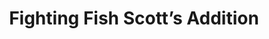 ---
layout: place
title: "Fighting Fish Scott’s Addition"
permalink: /virginia/richmond/fighting-fish-scott-s-addition.html
stateAbbr: VA
stateName: Virginia
cityName: Richmond
place_id: ChIJJ10HqaoWsYkRxsycXWo2zVo
photos:
  - name: >-
      places/ChIJJ10HqaoWsYkRxsycXWo2zVo/photos/AeeoHcItPUVCZHPl1xnrNRtj1cu5E5XvWkCUq5TzTE7XLrjkS0lidQHPPnzjpOsOGnTcxxb7FyEcyUA86_UFqjYEvNIeZIdasYUc5G-sXM5j8vUJ-itngSCVZaEIK14tAEh6fHkiCROQQ21C6O3AzR9pcC-FE1_9jfF62DguWxPSgBqvo2fqZNeNcLU2JiVUqR5zD9i9pcJA7DmxhDjzkbF99AXTIgiV6zBPDUcdJM269SRDF64MYaJu3ty8ndW_lITU-K4WbdmCggnjDOQoWzqRfCfxmAkCrle7WhW_idD4S-UUkg
    widthPx: 4032
    heightPx: 3024
    authorAttributions:
      - displayName: Fighting Fish Scott’s Addition
        uri: https://maps.google.com/maps/contrib/114904677164190698823
        photoUri: >-
          https://lh3.googleusercontent.com/a-/ALV-UjVrU4TzBa8ATPWJ63RpPwS9Y9GT2sZ3edXQy8z9XBhzvinvd-g=s100-p-k-no-mo
    flagContentUri: >-
      https://www.google.com/local/imagery/report/?cb_client=maps_api_places.places_api&image_key=!1e10!2sAF1QipNDWLsuKZF-0MAGrbHZqMdYUSdbTAnBRvFLA9Sd&hl=en-US
    googleMapsUri: >-
      https://www.google.com/maps/place//data=!3m4!1e2!3m2!1sAF1QipNDWLsuKZF-0MAGrbHZqMdYUSdbTAnBRvFLA9Sd!2e10!4m2!3m1!1s0x89b116aaa9075d27:0x5acd366a5d9cccc6
  - name: >-
      places/ChIJJ10HqaoWsYkRxsycXWo2zVo/photos/AeeoHcLtr3RlfrnevJB83tixr-EErKS_zGZuCX20WxGoTwGB9VaviKibKASVXS6oT5MqliB4jvifhbYH9X57u78jC0u-6z8qXCdaXdsH__Lj7hW5ZSMmO-af9pNv4NwAUXhzQXjbti9nmzA4E1kSSHqH9NG6rw6c2boDZYsdSyLOHQpYiu4nWm8XkfnuFmnCBxi_4VGhYiUo69eQLaGYZk9-RRyegH5W2tja6v8es82pvdrIm-i9aY4di8csHC7A8jMtykgKqewVPW7uPY6bGYksBD0ot4PDThcVtqBcV9oyhxnf6A
    widthPx: 3024
    heightPx: 4032
    authorAttributions:
      - displayName: Fighting Fish Scott’s Addition
        uri: https://maps.google.com/maps/contrib/114904677164190698823
        photoUri: >-
          https://lh3.googleusercontent.com/a-/ALV-UjVrU4TzBa8ATPWJ63RpPwS9Y9GT2sZ3edXQy8z9XBhzvinvd-g=s100-p-k-no-mo
    flagContentUri: >-
      https://www.google.com/local/imagery/report/?cb_client=maps_api_places.places_api&image_key=!1e10!2sAF1QipMl0bf6pCs7LMeYfGjnRzMeS1aRmITdk0Mbu47g&hl=en-US
    googleMapsUri: >-
      https://www.google.com/maps/place//data=!3m4!1e2!3m2!1sAF1QipMl0bf6pCs7LMeYfGjnRzMeS1aRmITdk0Mbu47g!2e10!4m2!3m1!1s0x89b116aaa9075d27:0x5acd366a5d9cccc6
  - name: >-
      places/ChIJJ10HqaoWsYkRxsycXWo2zVo/photos/AeeoHcJsiUi3NhvvZP6TacjkhCNO1EoD_5wAU5FSo1RdkhOuARyN_RopYyulO6e5bZ-wKuq0YDBTitwvb6SabnmO3z2q_55EtgW_DZHrzYeb8ruWl0bPQqDDc7hGnd5C8j4dFDpDCBv6iCLP3tzd_LLJLMiMASLcaqi9Ql3ga_oMqKR8DsgZ3QZPZTgi4cU8GQ_iPedhx_pj2vlXV3fLpxNPJuY3UPfHCfbLKik4l6yEgpDQ10zRLFbxbfRhClkDdIi_UM2LzDsHkx4ONdlyGnfXWSoEkcSk9xtzwwAuzaEJ8cRC-8yUMfNfldZg3AL9SsJvlFh8Zc7X_uFvqVFewe8yJE-_RZ0Dlzmpl1AFLpMfu_GuK_VP_MaQlsOteL2P39kVPw3-VdEpx_f8qk5G68Drrw_L0nNhjKjC0wsaAZipJdtRfw
    widthPx: 4080
    heightPx: 3072
    authorAttributions:
      - displayName: Martin Lloyd
        uri: https://maps.google.com/maps/contrib/114030594686247856893
        photoUri: >-
          https://lh3.googleusercontent.com/a-/ALV-UjXbRdCei-LS4tcj3DnSb4WRM9O3UevrMIbWFsngB465T_53KxJBGQ=s100-p-k-no-mo
    flagContentUri: >-
      https://www.google.com/local/imagery/report/?cb_client=maps_api_places.places_api&image_key=!1e10!2sCIHM0ogKEICAgMDQ14XrPg&hl=en-US
    googleMapsUri: >-
      https://www.google.com/maps/place//data=!3m4!1e2!3m2!1sCIHM0ogKEICAgMDQ14XrPg!2e10!4m2!3m1!1s0x89b116aaa9075d27:0x5acd366a5d9cccc6
  - name: >-
      places/ChIJJ10HqaoWsYkRxsycXWo2zVo/photos/AeeoHcIKeJBFQA3whOK6j0X2MM02dyTCnRp6kxFZk3P-5_hoe-heFtVbwfbgouiAGF9M6iIeLzNaVxeDe71BI9FzG9DHMOJx9z1vei6KqE9U-o9SwWNSf8EllUo4DlumuzZoG7sqSbNJ80v5NLaqDpuZN3t87z6rSoE6W-J7OZXlqNXX-DFkP2KaBrRKCeJCAgN8CDv7fdjoPN0oyHhDFK3WXRzU-WUKdzFnfhcwudl_9v45vJVPBu1L2HqzgsotsfHyHWEUSEuN_ENbI82KY72j2eQ43cu4nQ7_wxJaKhMnEVGER70NeYoKAJPmJr6h_BQdbz8wC76Va5-kiaC4-s9idR7-sIVPaXMYMixMdcHvo1eDfdAI3Np8akXEi7xWiXex0QrmTN2JLDY4DFR5IOXHnIaXp_TZHO4nykvEZyRDoH_EHio
    widthPx: 3024
    heightPx: 4032
    authorAttributions:
      - displayName: Henry Brandmark
        uri: https://maps.google.com/maps/contrib/100826559306592594403
        photoUri: >-
          https://lh3.googleusercontent.com/a/ACg8ocJzZspXbXlD9431B5cU0FnbHQnn3Zay7sxXfLoWPPyFlHsLmg=s100-p-k-no-mo
    flagContentUri: >-
      https://www.google.com/local/imagery/report/?cb_client=maps_api_places.places_api&image_key=!1e10!2sCIHM0ogKEICAgIDrxK7kpAE&hl=en-US
    googleMapsUri: >-
      https://www.google.com/maps/place//data=!3m4!1e2!3m2!1sCIHM0ogKEICAgIDrxK7kpAE!2e10!4m2!3m1!1s0x89b116aaa9075d27:0x5acd366a5d9cccc6
  - name: >-
      places/ChIJJ10HqaoWsYkRxsycXWo2zVo/photos/AeeoHcJUIkQViJ4SF2n0-SW-s8cYVhGE1BcEYzPxxRXgMZ6m1lXWJlE0epo9jn5-CRW0xaVNtPXL8GceiPMXfwL7yzpo-GyaG8R8O4scQydDwkid9Ahcd8wyrlm2zNZaga2JUvLhLg3uSLdNJXk-Rv8rowXVciqIBUGhuYRAFsuANa6JEZkrZbo0xOtt-pjWPyRVnnFfM4XgntaHCNEEn64JTf6n76Pq2nJCYHzvecPckqjcEXBCEShWngALLRn5h6TRS-G7yW7z1VZIipu89bl3vf-UftWFkaHDMbwaNmN0L5gknnjpJ6KIrMjOD3HyzRP3t9UPaok4vYl3vjNqiqRVxIAtrgkuutZsC08Ca5DTx-iStqZBHZbuFOAdSMO3yn9s7miF4VckKv-ppFC-_m2ldNuLBZgUnFGitU4btP0CIpiEkg
    widthPx: 4080
    heightPx: 3072
    authorAttributions:
      - displayName: Jennifer C
        uri: https://maps.google.com/maps/contrib/117656490803515074043
        photoUri: >-
          https://lh3.googleusercontent.com/a-/ALV-UjXybxie6qbLERVWcQfdHIqHJqXAQdwRFX_Zf5bX7JVOY3a8-7e9=s100-p-k-no-mo
    flagContentUri: >-
      https://www.google.com/local/imagery/report/?cb_client=maps_api_places.places_api&image_key=!1e10!2sCIHM0ogKEICAgIDT0eC5Bg&hl=en-US
    googleMapsUri: >-
      https://www.google.com/maps/place//data=!3m4!1e2!3m2!1sCIHM0ogKEICAgIDT0eC5Bg!2e10!4m2!3m1!1s0x89b116aaa9075d27:0x5acd366a5d9cccc6
  - name: >-
      places/ChIJJ10HqaoWsYkRxsycXWo2zVo/photos/AeeoHcLNW09aJYvtVyZ2VjVMd_kRX4J_g8O6RWrBWvMRM8crdUDzqlKZLnBJqloO2h2cBpAcWXHPeaCVej_EwQQQ2PldaJGxKNoFNwvJEZSf_W8yvTPHL241ST75B39eQzjRih94mI4pxh4yQKgX4ROl7kIREm7FxyHLhottx6Ig1eekdghMRW7l8Ru1do1H5EFiuncoqjRnS6cfU-wcW8f0KYMWGf21-NUtVr-UcDdLDmxgifWMY-iNToarjQ83OiTmewjClTRRMuj4AQGVg6QRqKjknr8mVvqHjk6nEDdCsPPOddKJImyT-308tFvPPx0usqYnirhgYApp2JJIM9HbJjICNpHCVLghqrsOita1wNzooLFcuvG04FisxAt8WTJaeFXxe6w7SSHYf4fU4EQQUAoT9KHjmxXQ0JAK4upnLPqdTp6L
    widthPx: 3000
    heightPx: 4000
    authorAttributions:
      - displayName: Diana Harvey
        uri: https://maps.google.com/maps/contrib/110481822119235713919
        photoUri: >-
          https://lh3.googleusercontent.com/a-/ALV-UjW9Fy_BKhrLby6uqN9DnmU4CrsFKtPHY8WbD9jDb2KvIPkMmC5O=s100-p-k-no-mo
    flagContentUri: >-
      https://www.google.com/local/imagery/report/?cb_client=maps_api_places.places_api&image_key=!1e10!2sCIHM0ogKEICAgICL_u796wE&hl=en-US
    googleMapsUri: >-
      https://www.google.com/maps/place//data=!3m4!1e2!3m2!1sCIHM0ogKEICAgICL_u796wE!2e10!4m2!3m1!1s0x89b116aaa9075d27:0x5acd366a5d9cccc6
  - name: >-
      places/ChIJJ10HqaoWsYkRxsycXWo2zVo/photos/AeeoHcKjcZY2r2Gl7bSVKgZc5X5G5nSVI8XWzvIBsr4jaoFx1XgZ06uTmD1rAlfvIJlnJHZn0MhtEP9nfZy3AkuWOiShKR7uSA6qmGuYHCgmod4qIxv2VO40lR8fbxJsi3oAtREaqnc427yOcm1ez63Y8pwUSDvDgcefbnf9bTdOmIS6hbXz4sMkVdjXhTr5x0uOI-3MNOpsfuOG67IW_UVKdVJz4y1aptHth4u4vn270H8OQ6aRiVnooHVs7AC-6jXYOdEZh7g7NYaLw_fUlgCsVXcwrI_51AtE_hJfUhgyx29cZrReM_-43WcII8ls1vCzEJu6Gg0vy5pShClKm_hdo2iIar3FysIaAN1cy3VAiwIjKhKxr4Cj5segfuI3hy7QHvvWQEUaBx-5TZVqBpEcneFOWUIMLyCi5PAY2rFhv2EUCLW-
    widthPx: 4032
    heightPx: 3024
    authorAttributions:
      - displayName: Rachel Lawrence
        uri: https://maps.google.com/maps/contrib/111316123461330642517
        photoUri: >-
          https://lh3.googleusercontent.com/a-/ALV-UjUp0uLg0SKb3-3LN78Ie_YswnuqzJAsIMkGy_9KeZh36MWLcAo=s100-p-k-no-mo
    flagContentUri: >-
      https://www.google.com/local/imagery/report/?cb_client=maps_api_places.places_api&image_key=!1e10!2sCIHM0ogKEICAgIC7hJyPyQE&hl=en-US
    googleMapsUri: >-
      https://www.google.com/maps/place//data=!3m4!1e2!3m2!1sCIHM0ogKEICAgIC7hJyPyQE!2e10!4m2!3m1!1s0x89b116aaa9075d27:0x5acd366a5d9cccc6
  - name: >-
      places/ChIJJ10HqaoWsYkRxsycXWo2zVo/photos/AeeoHcKhUpvNaVKQjpw43PY2h3L2ToYr8Uv4t8LuWPnKji6wvSPi7jReRbEi27K9n-hO2FuwHhKMOM-_0vfCJqu8wcFiTO_LQ3j0ZvouiMhATj9iUAMkV5R5CaFQaRWKiDQ1_vAMGGPQhbB2NuuezymUINX2aSj8j8y0xzb_fV9Wywr2yvnZSyYrYAIOYipBhd3MWzXO65q0Bw3i_AVxZCzxqErwSJ9P1Hc6nfAo3BPeQ5j2vFJoeECm_e0o38Kowso0Wx4xwZodt4me4VsaCDwd311FxH_NVQX2m4N8bMuEgNpDR5zod735pOtixOp-RpYOVbp4OzCCo9b5iqv6yBMSd8Mcj_SqWa0KmdiGla-hhzwdkTK1ldUMaDJ4YFCaK6bnobYrc_BMOQcpUsaZdGXcU-94RN11XvZoYRvAMezaVKnZtpU
    widthPx: 4032
    heightPx: 3024
    authorAttributions:
      - displayName: Dominik
        uri: https://maps.google.com/maps/contrib/114300977302980197522
        photoUri: >-
          https://lh3.googleusercontent.com/a/ACg8ocKjqLnaj5algq-GaaxFUU-av3vnVvms6YamAZ9Z9cKiXbR0Ww=s100-p-k-no-mo
    flagContentUri: >-
      https://www.google.com/local/imagery/report/?cb_client=maps_api_places.places_api&image_key=!1e10!2sCIHM0ogKEICAgID31t6M7gE&hl=en-US
    googleMapsUri: >-
      https://www.google.com/maps/place//data=!3m4!1e2!3m2!1sCIHM0ogKEICAgID31t6M7gE!2e10!4m2!3m1!1s0x89b116aaa9075d27:0x5acd366a5d9cccc6
  - name: >-
      places/ChIJJ10HqaoWsYkRxsycXWo2zVo/photos/AeeoHcJK-ZQ7kqvMLaES_NNyfNp9Zjw2ELpQyGNvq32rhNwmZZfMu3n26U7nl8DERntsAUSmy20ZfSiyI0_LboUe9KOGt7j-bkgFh1RPhSzDyy6C8UJvSU4FNh5FLtU4iCtzd4rvGS3lYZpGlGd9ZIPiCRP3IOORzkX_Zr45VQhCYeVgj3hc_KT4HHguc1NSGNs7VY70zQ-03kZ1k_XwhylclvfQFD4LuFl33O1tBQMcyXWDMwPqK6WWOxRxpxfS-PY4bI-bW1Obw0p4Lecr_GGZyugbFur7Vd5lAs92c-9SZH8jkz75hnlTZifZZ42GDES2dJ1kT51q3cpcQuBBIhTuLaq-kvBd0i2May5Bh9uiy_j9Uzb2BkstsX2qnMGBkNPyYALyl47_an5dYekCUt-GgRuLoGobIeAv5luIXz0f7o2dqQ
    widthPx: 4800
    heightPx: 3600
    authorAttributions:
      - displayName: Melissa Saady
        uri: https://maps.google.com/maps/contrib/109582942000790917583
        photoUri: >-
          https://lh3.googleusercontent.com/a/ACg8ocIK6Z40DWa_U2_SVIseWR4yBAPzXEWDOJTwpT9PBitY5pgh4yM=s100-p-k-no-mo
    flagContentUri: >-
      https://www.google.com/local/imagery/report/?cb_client=maps_api_places.places_api&image_key=!1e10!2sCIHM0ogKEICAgIDL6qrrBA&hl=en-US
    googleMapsUri: >-
      https://www.google.com/maps/place//data=!3m4!1e2!3m2!1sCIHM0ogKEICAgIDL6qrrBA!2e10!4m2!3m1!1s0x89b116aaa9075d27:0x5acd366a5d9cccc6
  - name: >-
      places/ChIJJ10HqaoWsYkRxsycXWo2zVo/photos/AeeoHcJzaMKQ1jIu8B-TW7MBxeMpI7R2H5WDD4A98yguI5wxBzKtUW8a7nT99OcJpNoUtWNdgiOrri3aJMFl8UppSi2Mk1YXi5mT67DktUnOCJzkb-iPYtMnqz0Pj7xhepfoNkGr-T_ICO3Z9pquDq9s0yenM1JaGdP9j2SbdQGOu-Y07C3LFqcNxEalzt7wCAvBxWvQLXurTJnjaOvqbkhsXMqjfgtd82MtF0b7hS9Vl28QNPRGafYxYJZeomtF-4FEzsrtY2S_qfpCzAM5F1EpfhdrY5DhTl5oU1Qh4Lco_ldS0RAzJyJxs7aVYvA3Ok0GUU7L3f8fpI4i6Xp0EdcC9vRmnUYS4l53xEJNLjJ5wIJARSY3uNmwZ00yG0SXok0d-HSWJeRpOrefvSdWCXJTKSLw2xDkrptbW98Uj089-LkEeQ
    widthPx: 4000
    heightPx: 3000
    authorAttributions:
      - displayName: Jennifer G
        uri: https://maps.google.com/maps/contrib/115350589937928726562
        photoUri: >-
          https://lh3.googleusercontent.com/a-/ALV-UjXVVOt9xvVCawIf1dhkI5NGEjw7lURutbkMnux1nQX3NWNTUm8vtg=s100-p-k-no-mo
    flagContentUri: >-
      https://www.google.com/local/imagery/report/?cb_client=maps_api_places.places_api&image_key=!1e10!2sCIHM0ogKEICAgICT2Kz8WQ&hl=en-US
    googleMapsUri: >-
      https://www.google.com/maps/place//data=!3m4!1e2!3m2!1sCIHM0ogKEICAgICT2Kz8WQ!2e10!4m2!3m1!1s0x89b116aaa9075d27:0x5acd366a5d9cccc6
address: 912 N Arthur Ashe Blvd, Richmond, VA 23230, USA
street: 912 N Arthur Ashe Blvd
city: Richmond
state: VA
zip: '23230'
country: USA
neighborhood: Scott's Addition Historic District
latitude: '37.563309'
longitude: '-77.470098'
accessibility_options:
  wheelchairAccessibleEntrance: true
  wheelchairAccessibleRestroom: true
  wheelchairAccessibleSeating: true
business_status: OPERATIONAL
name: Fighting Fish Scott’s Addition
google_maps_links:
  directionsUri: >-
    https://www.google.com/maps/dir//''/data=!4m7!4m6!1m1!4e2!1m2!1m1!1s0x89b116aaa9075d27:0x5acd366a5d9cccc6!3e0
  placeUri: https://maps.google.com/?cid=6542945664104189126
  writeAReviewUri: >-
    https://www.google.com/maps/place//data=!4m3!3m2!1s0x89b116aaa9075d27:0x5acd366a5d9cccc6!12e1
  reviewsUri: >-
    https://www.google.com/maps/place//data=!4m4!3m3!1s0x89b116aaa9075d27:0x5acd366a5d9cccc6!9m1!1b1
  photosUri: >-
    https://www.google.com/maps/place//data=!4m3!3m2!1s0x89b116aaa9075d27:0x5acd366a5d9cccc6!10e5
primary_type: Sushi Restaurant
opening_hours:
  regular: null
  current: null
secondary_opening_hours:
  regular:
    weekdayDescriptions: null
    type: null
  current:
    weekdayDescriptions: null
    type: null
phone: (804) 562-1546
price_level: null
price_range: $20 &ndash; $30
rating: '4.7'
rating_count: 595
website: http://fightingfishrva.com/
description: >-
  A menu with creative takes on Japanese sushi (bowls, burritos, & rolls) in a
  cozy, casual space.
reviews:
  - name: >-
      places/ChIJJ10HqaoWsYkRxsycXWo2zVo/reviews/ChZDSUhNMG9nS0VJQ0FnTUR3a00zY0hnEAE
    relativePublishTimeDescription: a week ago
    rating: 5
    text:
      text: >-
        Absolutely blown away by Fighting Fish! From the moment we walked in,
        the atmosphere was vibrant and welcoming. The sushi is truly exceptional
        – incredibly fresh, creative, and beautifully presented. We tried a few
        different rolls and a sushi bowl, and each one was a flavor explosion.
        The service was top-notch; our server was attentive, knowledgeable, and
        made great recommendations. Scott's Addition is lucky to have this gem!
        If you're a sushi lover, or even if you're just looking for a fantastic
        dining experience, Fighting Fish is a must-try. 5 stars all the way!
      languageCode: en
    originalText:
      text: >-
        Absolutely blown away by Fighting Fish! From the moment we walked in,
        the atmosphere was vibrant and welcoming. The sushi is truly exceptional
        – incredibly fresh, creative, and beautifully presented. We tried a few
        different rolls and a sushi bowl, and each one was a flavor explosion.
        The service was top-notch; our server was attentive, knowledgeable, and
        made great recommendations. Scott's Addition is lucky to have this gem!
        If you're a sushi lover, or even if you're just looking for a fantastic
        dining experience, Fighting Fish is a must-try. 5 stars all the way!
      languageCode: en
    authorAttribution:
      displayName: RenOne Lab (renonelab)
      uri: https://www.google.com/maps/contrib/118025980351677911166/reviews
      photoUri: >-
        https://lh3.googleusercontent.com/a-/ALV-UjUZuosR7mntDsp8tHHlc9ExiW4swKpQaSDAsBI532gsFLiFQhCO0A=s128-c0x00000000-cc-rp-mo-ba5
    publishTime: '2025-04-01T20:30:36.257726Z'
    flagContentUri: >-
      https://www.google.com/local/review/rap/report?postId=ChZDSUhNMG9nS0VJQ0FnTUR3a00zY0hnEAE&d=17924085&t=1
    googleMapsUri: >-
      https://www.google.com/maps/reviews/data=!4m6!14m5!1m4!2m3!1sChZDSUhNMG9nS0VJQ0FnTUR3a00zY0hnEAE!2m1!1s0x89b116aaa9075d27:0x5acd366a5d9cccc6
  - name: >-
      places/ChIJJ10HqaoWsYkRxsycXWo2zVo/reviews/ChdDSUhNMG9nS0VJQ0FnSUQzaXVTLXB3RRAB
    relativePublishTimeDescription: 5 months ago
    rating: 4
    text:
      text: >-
        Our food was delicious! We had The Fighting Fish tower and the monster
        roll. The sushi had a fresh taste. They took a little long to get our
        food out but other than that, definitely recommend it.
      languageCode: en
    originalText:
      text: >-
        Our food was delicious! We had The Fighting Fish tower and the monster
        roll. The sushi had a fresh taste. They took a little long to get our
        food out but other than that, definitely recommend it.
      languageCode: en
    authorAttribution:
      displayName: Daniel Alvarado
      uri: https://www.google.com/maps/contrib/101400679762694194637/reviews
      photoUri: >-
        https://lh3.googleusercontent.com/a-/ALV-UjVxXWngjzpMsHTpNubiylm3qaQ0J7LQxEjhFvU3Irg0O2A_KSvW=s128-c0x00000000-cc-rp-mo
    publishTime: '2024-11-13T23:56:36.100965Z'
    flagContentUri: >-
      https://www.google.com/local/review/rap/report?postId=ChdDSUhNMG9nS0VJQ0FnSUQzaXVTLXB3RRAB&d=17924085&t=1
    googleMapsUri: >-
      https://www.google.com/maps/reviews/data=!4m6!14m5!1m4!2m3!1sChdDSUhNMG9nS0VJQ0FnSUQzaXVTLXB3RRAB!2m1!1s0x89b116aaa9075d27:0x5acd366a5d9cccc6
  - name: >-
      places/ChIJJ10HqaoWsYkRxsycXWo2zVo/reviews/ChZDSUhNMG9nS0VJQ0FnSUQzMXQ2TUxnEAE
    relativePublishTimeDescription: 5 months ago
    rating: 5
    text:
      text: >-
        We ordered the lunch combo twice (Nigiri Lovers) which is probably the
        best Suschi deal in all of Richmond! It comes with either soup or
        seaweed salad (+$3). The fish was fresh and of high quality, we can
        highly recommend the salmon/avocado rolls and the shrimp rolls. The
        service was also very friendly!
      languageCode: en
    originalText:
      text: >-
        We ordered the lunch combo twice (Nigiri Lovers) which is probably the
        best Suschi deal in all of Richmond! It comes with either soup or
        seaweed salad (+$3). The fish was fresh and of high quality, we can
        highly recommend the salmon/avocado rolls and the shrimp rolls. The
        service was also very friendly!
      languageCode: en
    authorAttribution:
      displayName: Dominik
      uri: https://www.google.com/maps/contrib/114300977302980197522/reviews
      photoUri: >-
        https://lh3.googleusercontent.com/a/ACg8ocKjqLnaj5algq-GaaxFUU-av3vnVvms6YamAZ9Z9cKiXbR0Ww=s128-c0x00000000-cc-rp-mo-ba4
    publishTime: '2024-11-14T22:18:01.607245Z'
    flagContentUri: >-
      https://www.google.com/local/review/rap/report?postId=ChZDSUhNMG9nS0VJQ0FnSUQzMXQ2TUxnEAE&d=17924085&t=1
    googleMapsUri: >-
      https://www.google.com/maps/reviews/data=!4m6!14m5!1m4!2m3!1sChZDSUhNMG9nS0VJQ0FnSUQzMXQ2TUxnEAE!2m1!1s0x89b116aaa9075d27:0x5acd366a5d9cccc6
  - name: >-
      places/ChIJJ10HqaoWsYkRxsycXWo2zVo/reviews/ChZDSUhNMG9nS0VJQ0FnSURQazhfaUtREAE
    relativePublishTimeDescription: 4 months ago
    rating: 5
    text:
      text: >-
        As I write this food review, I want to first acknowledge that 9/10 when
        someone ask for me to do a review for their business, I usually use
        ChatGPT. If you’re an elder and unaware of what “ChatGPT” is, it is an
        artificial intelligence program that can generate anything you ask
        (pretty cool if you ask me). Anyway, let’s get to the point. No one
        asked me to do this food review but as I read through these food
        reviews, it has encouraged me to leave one of my own as I write this at
        5AM. This place, the fighting fish, has the best sushi in the freaking
        world. You know, before my pallet developed , I didn’t really want to
        try sushi. Raw fish? Gross. I like everything fried. But this, this
        place right here took me back to childhood birth. The most beautiful
        thing a person can experience. The staff is freaking awesome and on top
        of that, when I ask for extra candy, they give it without hesitation.
        Man. You know the first time I went here and tried it, I went 5 more
        times that week, and two of those times being twice that same day. I was
        a little ashamed and embarrassed initially , so i just sent my friend to
        go pick it up for me so I could eat it in private. I hope this monologue
        helps you make the right decision when choosing where to go for sushi.
        Lastly, if anyone reads this from the fighting fish, I would be more
        than honored to meet the chef, as I have a few words for them. Thank you
      languageCode: en
    originalText:
      text: >-
        As I write this food review, I want to first acknowledge that 9/10 when
        someone ask for me to do a review for their business, I usually use
        ChatGPT. If you’re an elder and unaware of what “ChatGPT” is, it is an
        artificial intelligence program that can generate anything you ask
        (pretty cool if you ask me). Anyway, let’s get to the point. No one
        asked me to do this food review but as I read through these food
        reviews, it has encouraged me to leave one of my own as I write this at
        5AM. This place, the fighting fish, has the best sushi in the freaking
        world. You know, before my pallet developed , I didn’t really want to
        try sushi. Raw fish? Gross. I like everything fried. But this, this
        place right here took me back to childhood birth. The most beautiful
        thing a person can experience. The staff is freaking awesome and on top
        of that, when I ask for extra candy, they give it without hesitation.
        Man. You know the first time I went here and tried it, I went 5 more
        times that week, and two of those times being twice that same day. I was
        a little ashamed and embarrassed initially , so i just sent my friend to
        go pick it up for me so I could eat it in private. I hope this monologue
        helps you make the right decision when choosing where to go for sushi.
        Lastly, if anyone reads this from the fighting fish, I would be more
        than honored to meet the chef, as I have a few words for them. Thank you
      languageCode: en
    authorAttribution:
      displayName: Mikhael Warith
      uri: https://www.google.com/maps/contrib/107899308210554154224/reviews
      photoUri: >-
        https://lh3.googleusercontent.com/a-/ALV-UjXQvMNTbWsV3lhGBh9pd5wHWrcMUgCEMWrwCOh90Ff83W96zWY=s128-c0x00000000-cc-rp-mo
    publishTime: '2024-12-05T13:03:23.438753Z'
    flagContentUri: >-
      https://www.google.com/local/review/rap/report?postId=ChZDSUhNMG9nS0VJQ0FnSURQazhfaUtREAE&d=17924085&t=1
    googleMapsUri: >-
      https://www.google.com/maps/reviews/data=!4m6!14m5!1m4!2m3!1sChZDSUhNMG9nS0VJQ0FnSURQazhfaUtREAE!2m1!1s0x89b116aaa9075d27:0x5acd366a5d9cccc6
  - name: >-
      places/ChIJJ10HqaoWsYkRxsycXWo2zVo/reviews/ChZDSUhNMG9nS0VJQ0FnSURuOHNleEdnEAE
    relativePublishTimeDescription: 6 months ago
    rating: 5
    text:
      text: >-
        Super nice place with excellent sushi, the vibe inside is quieter and
        upscale but the prices aren't too bad. The sushi itself is some of the
        best in the area and I highly recommend the nachos
      languageCode: en
    originalText:
      text: >-
        Super nice place with excellent sushi, the vibe inside is quieter and
        upscale but the prices aren't too bad. The sushi itself is some of the
        best in the area and I highly recommend the nachos
      languageCode: en
    authorAttribution:
      displayName: Gus Humphrey
      uri: https://www.google.com/maps/contrib/106384941799554124440/reviews
      photoUri: >-
        https://lh3.googleusercontent.com/a-/ALV-UjW4f71pon_7AfEOZwOnm4yaUpE56PMrYSREtZITzsZUmzzUhd5A=s128-c0x00000000-cc-rp-mo-ba5
    publishTime: '2024-10-04T21:46:40.632136Z'
    flagContentUri: >-
      https://www.google.com/local/review/rap/report?postId=ChZDSUhNMG9nS0VJQ0FnSURuOHNleEdnEAE&d=17924085&t=1
    googleMapsUri: >-
      https://www.google.com/maps/reviews/data=!4m6!14m5!1m4!2m3!1sChZDSUhNMG9nS0VJQ0FnSURuOHNleEdnEAE!2m1!1s0x89b116aaa9075d27:0x5acd366a5d9cccc6
parking_options:
  freeStreetParking: true
  valetParking: false
payment_options:
  acceptsCreditCards: true
  acceptsDebitCards: true
  acceptsCashOnly: false
  acceptsNfc: true
allow_dogs: null
curbside_pickup: false
delivery: true
dine_in: true
good_for_children: false
good_for_groups: null
good_for_sports: false
live_music: false
menu_for_children: false
outdoor_seating: false
reservable: true
restroom: true
serves_beer: true
serves_breakfast: false
serves_brunch: null
serves_cocktails: true
serves_coffee: null
serves_dinner: true
serves_dessert: true
serves_lunch: true
serves_vegetarian_food: null
serves_wine: true
takeout: true

---